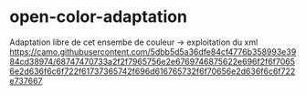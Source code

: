 # open-color-adaptation
Adaptation libre de cet ensembe de couleur -> exploitation du xml
https://camo.githubusercontent.com/5dbb5d5a36dfe84cf4776b358993e3984cd38974/68747470733a2f2f7965756e2e6769746875622e696f2f6f70656e2d636f6c6f722f61737365742f696d616765732f6f70656e2d636f6c6f722e737667
